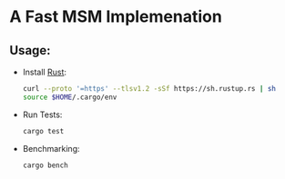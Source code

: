 # A Fast MSM Implemenation

## Usage:

* Install [Rust](https://www.rust-lang.org/tools/install):
    ```bash
    curl --proto '=https' --tlsv1.2 -sSf https://sh.rustup.rs | sh
    source $HOME/.cargo/env
    ```

* Run Tests:
    ```bash
    cargo test
    ```

* Benchmarking:
    ```bash
    cargo bench
    ```
